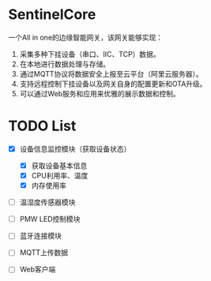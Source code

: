 # SentinelCore
一个All in one的边缘智能网关，该网关能够实现：
1. 采集多种下挂设备（串口、IIC、TCP）数据。
2. 在本地进行数据处理与存储。
3. 通过MQTT协议将数据安全上报至云平台（阿里云服务器）。
4. 支持远程控制下挂设备以及网关自身的配置更新和OTA升级。
5. 可以通过Web服务和应用来优雅的展示数据和控制。


# TODO List 
- [x] 设备信息监控模块（获取设备状态）
  - [x] 获取设备基本信息 
  - [x] CPU利用率、温度
  - [x] 内存使用率
- [ ] 温湿度传感器模块
- [ ] PMW LED控制模块
- [ ] 蓝牙连接模块
- [ ] MQTT上传数据
- [ ] Web客户端





